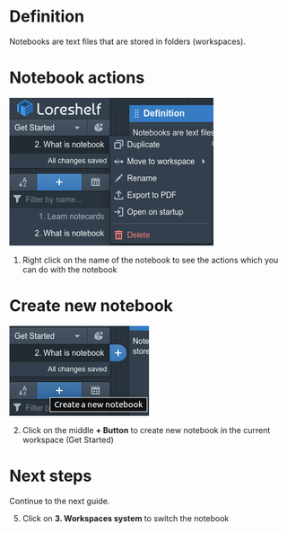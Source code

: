 # Definition

Notebooks are text files that are stored in folders (workspaces).

# Notebook actions

![Notebook Actions.png](../Get%20Started/img/Notebook%20Actions.png)

1. Right click on the name of the notebook to see the actions which you can do with the notebook

# Create new notebook

![Create new notebook.png](../Get%20Started/img/Create%20new%20notebook.png)

2. Click on the middle **+ Button** to create new notebook in the current workspace (Get Started)

# Next steps

Continue to the next guide.

5. Click on **3. Workspaces system** to switch the notebook
